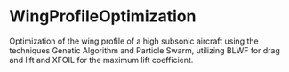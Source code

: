 # WingProfileOptimization

Optimization of the wing profile of a high subsonic aircraft using the techniques Genetic Algorithm and Particle Swarm, 
utilizing BLWF for drag and lift and XFOIL for the maximum lift coefficient.
